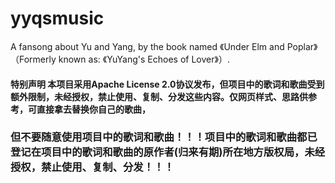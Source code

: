 # yyqsmusic
A fansong about Yu and Yang, by the book named 《Under Elm and Poplar》（Formerly known as: 《YuYang's Echoes of Lover》）.
#### 特别声明 本项目采用Apache License 2.0协议发布，但项目中的歌词和歌曲受到额外限制，未经授权，禁止使用、复制、分发这些内容。仅网页样式、思路供参考，可直接拿去替换你自己的歌曲，
### 但不要随意使用项目中的歌词和歌曲！！！项目中的歌词和歌曲都已登记在项目中的歌词和歌曲的原作者(归来有期)所在地方版权局，未经授权，禁止使用、复制、分发！！！